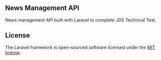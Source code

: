 ## News Management API

News management API built with Laravel to complete JDS Techincal Test.

## License

The Laravel framework is open-sourced software licensed under the [MIT license](https://opensource.org/licenses/MIT).

